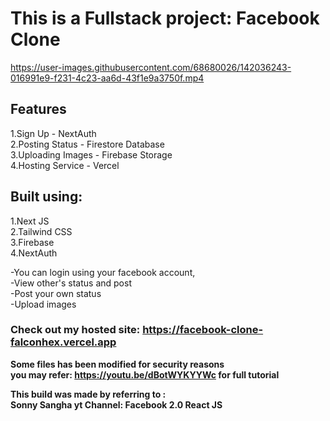 # This is a Fullstack project: Facebook Clone 



https://user-images.githubusercontent.com/68680026/142036243-016991e9-f231-4c23-aa6d-43f1e9a3750f.mp4



## Features
1.Sign Up - NextAuth  
2.Posting Status - Firestore Database    
3.Uploading Images - Firebase Storage   
4.Hosting Service - Vercel    

## Built using:  
1.Next JS  
2.Tailwind CSS  
3.Firebase  
4.NextAuth
  
  
-You can login using your facebook account,  
-View other's status and post  
-Post your own status  
-Upload images  

### Check out my hosted site: https://facebook-clone-falconhex.vercel.app
  
**Some files has been modified for security reasons  
you may refer: https://youtu.be/dBotWYKYYWc for full tutorial**  

**This build was made by referring to :  
Sonny Sangha yt Channel: Facebook 2.0 React JS**
